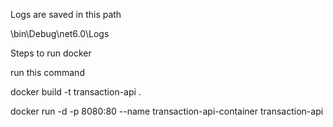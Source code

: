 Logs are saved in this path

\bin\Debug\net6.0\Logs

Steps to run docker

run this command

docker build -t transaction-api .

docker run -d -p 8080:80 --name transaction-api-container transaction-api
